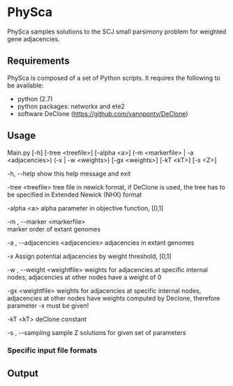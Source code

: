 # PhySca

PhySca samples solutions to the SCJ small parsimony problem for weighted gene adjacencies.


## Requirements

PhySca is composed of a set of Python scripts. It requires the following to be available:

* python (2.7)
* python packages: networkx and ete2
* software DeClone (https://github.com/yannponty/DeClone)


## Usage

Main.py [-h] [-tree \<treefile>] \[-alpha \<a>] (-m \<markerfile> | -a \<adjacencies>)
               (-x <x> | -w \<weights>) [-gx \<weights>] [-kT \<kT>] [-s \<Z>]
               



  -h, --help              show this help message and exit
  
  -tree \<treefile>            tree file in newick format, if DeClone is used, the tree has to be specified in Extended Newick 
        (NHX) format
  
  -alpha \<a>          alpha parameter in objective function, [0,1]
  
  -m , --marker \<markerfile>  
                        marker order of extant genomes
                        
  -a , --adjacencies \<adjacencies>
                        adjacencies in extant genomes
                        
  -x <x>                  Assign potential adjacencies by weight threshold, [0,1]
                        
  -w , --weight \<weightfile>
                        weights for adjacencies at specific internal nodes,
                        adjacencies at other nodes have a weight of 0
                        
  -gx \<weightfile>                weights for adjacencies at specific internal nodes,
                        adjacencies at other nodes have weights computed by
                        Declone, therefore parameter -x must be given!
                        
  -kT \<kT>                deClone constant
  
  -s , --sampling <Z>
                        sample Z solutions for given set of parameters

### Specific input file formats


## Output
